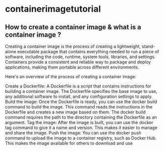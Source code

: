 # containerimagetutorial
How to create a container image &amp; what is a container image ?
--
Creating a container image is the process of creating a lightweight, stand-alone executable package that contains everything needed to run a piece of software, including the code, runtime, system tools, libraries, and settings. Containers provide a consistent and reliable way to package and deploy applications, making them portable across different environments.

Here's an overview of the process of creating a container image:

Create a Dockerfile: A Dockerfile is a script that contains instructions for building a container image. The Dockerfile specifies the base image to use, any additional software to install, and any configuration settings to apply.
Build the image: Once the Dockerfile is ready, you can use the docker build command to build the image. This command reads the instructions in the Dockerfile and creates a new image based on them. The docker build command requires the path to the directory containing the Dockerfile as an argument.
Tag the image: After the image is built, you can use the docker tag command to give it a name and version. This makes it easier to manage and share the image.
Push the image: You can use the docker push command to upload the image to a container registry, such as Docker Hub. This makes the image available for others to download and use
